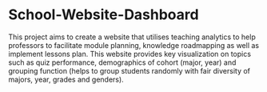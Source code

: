 # School-Website-Dashboard
This project aims to create a website that utilises teaching analytics to help professors to facilitate module planning, knowledge roadmapping as well as implement lessons plan. This website provides key visualization on topics such as quiz performance, demographics of cohort (major, year) and grouping function (helps to group students randomly with fair diversity of majors, year, grades and genders). 
